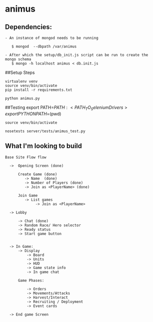 # animus

## Dependencies:

    - An instance of mongod needs to be running
    
       $ mongod  --dbpath /var/animus
    
    - After which the setup/db_init.js script can be run to create the mongo schema
       $ mongo -h localhost animus < db.init.js


##Setup Steps

    virtualenv venv
    source venv/bin/activate
    pip install -r requirements.txt
    
    python animus.py
    
##Testing
    export PATH=$PATH:<PATH_TO_SeleniumDrivers>
    export PYTHONPATH=$(pwd)
    
    source venv/bin/activate
    
    nosetests server/tests/animus_test.py
    
    
## What I'm looking to build

    Base Site Flow flow
    
      ->  Opening Screen (done)
    
          Create Game (done)
             -> Name  (done)
             -> Number of Players (done)
             -> Join as <PlayerName> (done)
    
          Join Game
             -> List games
                  -> Join as <PlayerName>
    
      -> Lobby
    
          -> Chat (done)
          -> Random Race/ Hero selector
          -> Ready status
          -> Start game button
    
    
      -> In Game:
          -> Display
              -> Board
              -> Units
              -> HUD
              -> Game state info
              -> In game chat
    
          Game Phases:
    
              -> Orders
              -> Movements/Attacks
              -> Harvest/Interact
              -> Recruiting / Deployment
              -> Event cards
    
      -> End game Screen